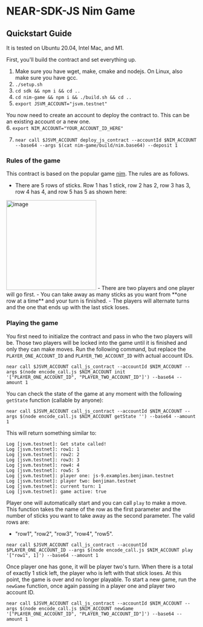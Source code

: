 # NEAR-SDK-JS Nim Game

## Quickstart Guide
It is tested on Ubuntu 20.04, Intel Mac, and M1.

First, you'll build the contract and set everything up.
1. Make sure you have wget, make, cmake and nodejs. On Linux, also make sure you have gcc.
2. `./setup.sh`
3. `cd sdk && npm i && cd ..`
4. `cd nim-game && npm i && ./build.sh && cd ..`
5. `export JSVM_ACCOUNT="jsvm.testnet"`

You now need to create an account to deploy the contract to. This can be an existing account or a new one.  
6. `export NIM_ACCOUNT="YOUR_ACCOUNT_ID_HERE"`

7. `near call $JSVM_ACCOUNT deploy_js_contract --accountId $NIM_ACCOUNT --base64 --args $(cat nim-game/build/nim.base64) --deposit 1`


### Rules of the game
This contract is based on the popular game [nim](https://en.wikipedia.org/wiki/Nim). The rules are as follows.
- There are 5 rows of sticks. Row 1 has 1 stick, row 2 has 2, row 3 has 3, row 4 has 4, and row 5 has 5 as shown here:
<img width="238" alt="image" src="https://user-images.githubusercontent.com/57506486/167643849-649a7615-efe7-4212-b927-d9d37c0e2d71.png">
- There are two players and one player will go first. 
- You can take away as many sticks as you want from **one row at a time** and your turn is finished.
- The players will alternate turns and the one that ends up with the last stick loses.

### Playing the game
You first need to initialize the contract and pass in who the two players will be. Those two players will be locked into the game until it is finished and only they can make moves. Run the following command, but replace the `PLAYER_ONE_ACCOUNT_ID` and `PLAYER_TWO_ACCOUNT_ID` with actual account IDs. 
```
near call $JSVM_ACCOUNT call_js_contract --accountId $NIM_ACCOUNT --args $(node encode_call.js $NIM_ACCOUNT init '["PLAYER_ONE_ACCOUNT_ID", "PLAYER_TWO_ACCOUNT_ID"]') --base64 --amount 1
```
You can check the state of the game at any moment with the following `getState` function (callable by anyone):

```
near call $JSVM_ACCOUNT call_js_contract --accountId $NIM_ACCOUNT --args $(node encode_call.js $NIM_ACCOUNT getState '') --base64 --amount 1
```
This will return something similar to: 
```
Log [jsvm.testnet]: Get state called!
Log [jsvm.testnet]: row1: 1
Log [jsvm.testnet]: row2: 2
Log [jsvm.testnet]: row3: 3
Log [jsvm.testnet]: row4: 4
Log [jsvm.testnet]: row5: 5
Log [jsvm.testnet]: player one: js-9.examples.benjiman.testnet
Log [jsvm.testnet]: player two: benjiman.testnet
Log [jsvm.testnet]: current turn: 1
Log [jsvm.testnet]: game active: true
```

Player one will automatically start and you can call `play` to make a move. This function takes the name of the row as the first parameter and the number of sticks you want to take away as the second parameter. The valid rows are: 
- "row1", "row2", "row3", "row4", "row5". 
```
near call $JSVM_ACCOUNT call_js_contract --accountId $PLAYER_ONE_ACCOUNT_ID --args $(node encode_call.js $NIM_ACCOUNT play '["row1", 1]') --base64 --amount 1
```
Once player one has gone, it will be player two's turn. When there is a total of exactly 1 stick left, the player who is left with that stick loses. At this point, the game is over and no longer playable. To start a new game, run the `newGame` function, once again passing in a player one and player two account ID. 

```
near call $JSVM_ACCOUNT call_js_contract --accountId $NIM_ACCOUNT --args $(node encode_call.js $NIM_ACCOUNT newGame '["PLAYER_ONE_ACCOUNT_ID", "PLAYER_TWO_ACCOUNT_ID"]') --base64 --amount 1
```
